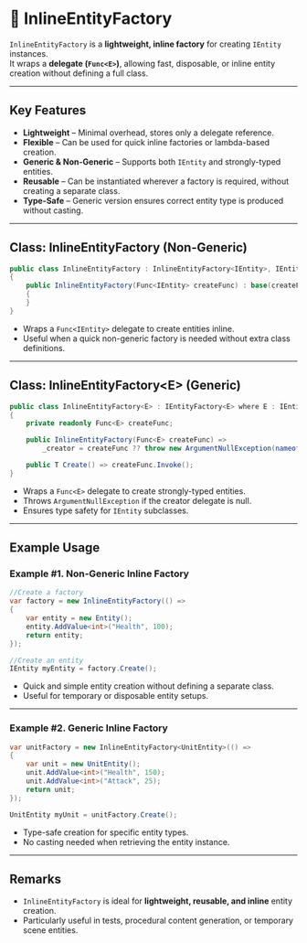 # 🧩️ InlineEntityFactory

`InlineEntityFactory` is a **lightweight, inline factory** for creating `IEntity` instances.  
It wraps a **delegate (`Func<E>`)**, allowing fast, disposable, or inline entity creation without defining a full class.

---

## Key Features

- **Lightweight** – Minimal overhead, stores only a delegate reference.
- **Flexible** – Can be used for quick inline factories or lambda-based creation.
- **Generic & Non-Generic** – Supports both `IEntity` and strongly-typed entities.
- **Reusable** – Can be instantiated wherever a factory is required, without creating a separate class.
- **Type-Safe** – Generic version ensures correct entity type is produced without casting.

---

## Class: InlineEntityFactory (Non-Generic)
```csharp
public class InlineEntityFactory : InlineEntityFactory<IEntity>, IEntityFactory
{
    public InlineEntityFactory(Func<IEntity> createFunc) : base(createFunc)
    {
    }
}
```
- Wraps a `Func<IEntity>` delegate to create entities inline.
- Useful when a quick non-generic factory is needed without extra class definitions.

---

## Class: InlineEntityFactory&lt;E&gt; (Generic)
```csharp
public class InlineEntityFactory<E> : IEntityFactory<E> where E : IEntity
{
    private readonly Func<E> createFunc;

    public InlineEntityFactory(Func<E> createFunc) =>
        _creator = createFunc ?? throw new ArgumentNullException(nameof(creator));

    public T Create() => createFunc.Invoke();
}
```
- Wraps a `Func<E>` delegate to create strongly-typed entities.
- Throws `ArgumentNullException` if the creator delegate is null.
- Ensures type safety for `IEntity` subclasses.

---

## Example Usage

### Example #1. Non-Generic Inline Factory
```csharp
//Create a factory
var factory = new InlineEntityFactory(() =>
{
    var entity = new Entity();
    entity.AddValue<int>("Health", 100);
    return entity;
});

//Create an entity
IEntity myEntity = factory.Create();
```
- Quick and simple entity creation without defining a separate class.
- Useful for temporary or disposable entity setups.

---

### Example #2. Generic Inline Factory
```csharp
var unitFactory = new InlineEntityFactory<UnitEntity>(() =>
{
    var unit = new UnitEntity();
    unit.AddValue<int>("Health", 150);
    unit.AddValue<int>("Attack", 25);
    return unit;
});

UnitEntity myUnit = unitFactory.Create();
```
- Type-safe creation for specific entity types.
- No casting needed when retrieving the entity instance.

---

## Remarks
- `InlineEntityFactory` is ideal for **lightweight, reusable, and inline** entity creation.
- Particularly useful in tests, procedural content generation, or temporary scene entities.  
